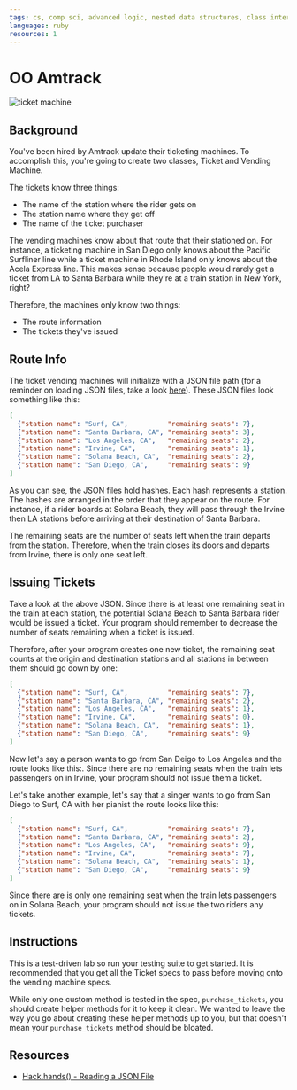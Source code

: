 ```yaml
---
tags: cs, comp sci, advanced logic, nested data structures, class interactions
languages: ruby
resources: 1
---
```


# OO Amtrack

![ticket machine](https://s3-us-west-2.amazonaws.com/web-dev-readme-photos/oo-labs/amtrack.jpg)

## Background

You've been hired by Amtrack update their ticketing machines. To accomplish this, you're going to create two classes, Ticket and Vending Machine. 

The tickets know three things: 

* The name of the station where the rider gets on
* The station name where they get off
* The name of the ticket purchaser

The vending machines know about that route that their stationed on. For instance, a ticketing machine in San Diego only knows about the Pacific Surfliner line while a ticket machine in Rhode Island only knows about the Acela Express line. This makes sense because people would rarely get a ticket from LA to Santa Barbara while they're at a train station in New York, right?

Therefore, the machines only know two things:

* The route information
* The tickets they've issued

## Route Info

The ticket vending machines will initialize with a JSON file path (for a reminder on loading JSON files, take a look [here](https://hackhands.com/ruby-read-json-file-hash/)). These JSON files look something like this:

```json
[
  {"station name": "Surf, CA",          "remaining seats": 7},
  {"station name": "Santa Barbara, CA", "remaining seats": 3},
  {"station name": "Los Angeles, CA",   "remaining seats": 2},
  {"station name": "Irvine, CA",        "remaining seats": 1},
  {"station name": "Solana Beach, CA",  "remaining seats": 2},
  {"station name": "San Diego, CA",     "remaining seats": 9}
]
```

As you can see, the JSON files hold hashes. Each hash represents a station. The hashes are arranged in the order that they appear on the route. For instance, if a rider boards at Solana Beach, they will pass through the Irvine then LA stations before arriving at their destination of Santa Barbara. 

The remaining seats are the number of seats left when the train departs from the station. Therefore, when the train closes its doors and departs from Irvine, there is only one seat left.

## Issuing Tickets

Take a look at the above JSON. Since there is at least one remaining seat in the train at each station, the potential Solana Beach to Santa Barbara rider would be issued a ticket. Your program should remember to decrease the number of seats remaining when a ticket is issued.

Therefore, after your program creates one new ticket, the remaining seat counts at the origin and destination stations and all stations in between them should go down by one:

```json
[
  {"station name": "Surf, CA",          "remaining seats": 7},
  {"station name": "Santa Barbara, CA", "remaining seats": 2},
  {"station name": "Los Angeles, CA",   "remaining seats": 1},
  {"station name": "Irvine, CA",        "remaining seats": 0},
  {"station name": "Solana Beach, CA",  "remaining seats": 1},
  {"station name": "San Diego, CA",     "remaining seats": 9}
]
```

Now let's say a person wants to go from San Deigo to Los Angeles and the route looks like this:. Since there are no remaining seats when the train lets passengers on in Irvine, your program should not issue them a ticket.

Let's take another example, let's say that a singer wants to go from San Diego to Surf, CA with her pianist the route looks like this:

```json
[
  {"station name": "Surf, CA",          "remaining seats": 7},
  {"station name": "Santa Barbara, CA", "remaining seats": 2},
  {"station name": "Los Angeles, CA",   "remaining seats": 9},
  {"station name": "Irvine, CA",        "remaining seats": 7},
  {"station name": "Solana Beach, CA",  "remaining seats": 1},
  {"station name": "San Diego, CA",     "remaining seats": 9}
]
```

Since there are is only one remaining seat when the train lets passengers on in Solana Beach, your program should not issue the two riders any tickets.

## Instructions

This is a test-driven lab so run your testing suite to get started. It is recommended that you get all the Ticket specs to pass before moving onto the vending machine specs.

While only one custom method is tested in the spec, `purchase_tickets`, you should create helper methods for it to keep it clean. We wanted to leave the way you go about creating these helper methods up to you, but that doesn't mean your `purchase_tickets` method should be bloated.

## Resources

* [Hack.hands() - Reading a JSON File](https://hackhands.com/ruby-read-json-file-hash/)
